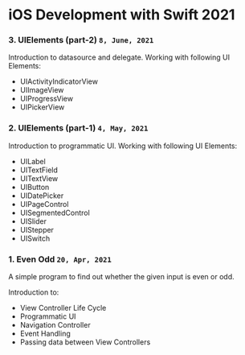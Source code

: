 # iOS Development with Swift 2021

### 3. UIElements (part-2) `8, June, 2021`

Introduction to datasource and delegate. Working with following UI Elements:

* UIActivityIndicatorView
* UIImageView
* UIProgressView
* UIPickerView

### 2. UIElements (part-1) `4, May, 2021`

Introduction to programmatic UI. Working with following UI Elements:

* UILabel
* UITextField
* UITextView
* UIButton
* UIDatePicker
* UIPageControl
* UISegmentedControl
* UISlider
* UIStepper
* UISwitch

### 1. Even Odd `20, Apr, 2021`

A simple program to find out whether the given input is even or odd.

Introduction to:

* View Controller Life Cycle
* Programmatic UI
* Navigation Controller
* Event Handling
* Passing data between View Controllers